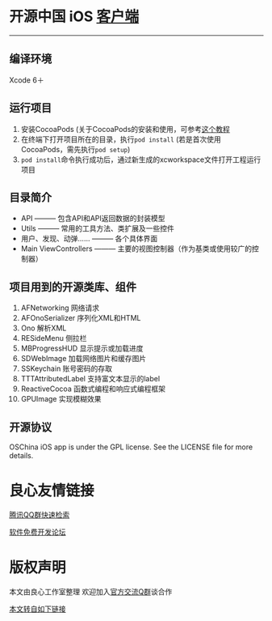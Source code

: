 # 开源中国 iOS [客户端](http://u.720life.cn/g/645cc88ca89f110495efb2e933a9316ecd52c53833103758b2600155c6f053cd)

------

## 编译环境
Xcode 6＋

## 运行项目
1. 安装CocoaPods (关于CocoaPods的安装和使用，可参考[这个教程](http://u.720life.cn/g/6d2e2aafdf24245097154c8c298a803d557fb398d00261e72f2b0eed349882aacd1ffac55a97886a087261548ffe9c3814f4bb2adbd670036c7b16c15f64225d)
2. 在终端下打开项目所在的目录，执行```pod install``` (若是首次使用CocoaPods，需先执行```pod setup```)
3. ```pod install```命令执行成功后，通过新生成的xcworkspace文件打开工程运行项目

## 目录简介
* API ——— 包含API和API返回数据的封装模型
* Utils ——— 常用的工具方法、类扩展及一些控件
* 用户、发现、动弹...... ——— 各个具体界面
* Main ViewControllers ——— 主要的视图控制器（作为基类或使用较广的控制器）



## 项目用到的开源类库、组件
1. AFNetworking                         网络请求
2. AFOnoSerializer                      序列化XML和HTML
3. Ono                                  解析XML
4. RESideMenu                           侧拉栏
5. MBProgressHUD                        显示提示或加载进度
6. SDWebImage                           加载网络图片和缓存图片
7. SSKeychain                           账号密码的存取
8. TTTAttributedLabel                   支持富文本显示的label
9. ReactiveCocoa                        函数式编程和响应式编程框架
10. GPUImage                            实现模糊效果


## 开源协议
OSChina iOS app is under the GPL license. See the LICENSE file for more details.



 # 良心友情链接

[腾讯QQ群快速检索](http://u.720life.cn/s/8cf73f7c)

[软件免费开发论坛](http://u.720life.cn/s/bbb01dc0)

# 版权声明 

本文由良心工作室整理 欢迎加入[官方交流Q群](https://u.720life.cn/s/f2316816)谈合作

[本文转自如下链接](http://u.720life.cn/g/2e71d0f0a5c601172267ba20d3a43c6ec9494ba05cec724eac3a1894714cd9059d68f33f83d01cc92d159ccb9b2b41cff4c78269e45bd7d4a5242dc26745b3ea)